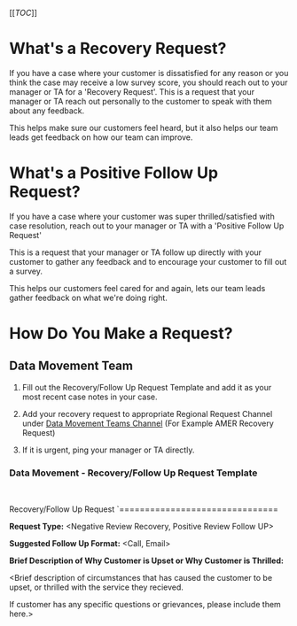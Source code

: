 [[_TOC_]]

# What's a Recovery Request?

If you have a case where your customer is dissatisfied for any reason or you think the case may receive a low survey score, you should reach out to your manager or TA for a 'Recovery Request'. This is a request that your manager or TA reach out personally to the customer to speak with them about any feedback.

This helps make sure our customers feel heard, but it also helps our team leads get feedback on how our team can improve.

# What's a Positive Follow Up Request?

If you have a case where your customer was super thrilled/satisfied with case resolution, reach out to your manager or TA with a 'Positive Follow Up Request'

This is a request that your manager or TA follow up directly with your customer to gather any feedback and to encourage your customer to fill out a survey.

This helps our customers feel cared for and again, lets our team leads gather feedback on what we're doing right.

# How Do You Make a Request?

## Data Movement Team

1. Fill out the Recovery/Follow Up Request Template and add it as your most recent case notes in your case.

2. Add your recovery request to appropriate Regional Request Channel under [Data Movement Teams Channel](https://teams.microsoft.com/l/team/19%3ab2778d321edf4189baae4b7bb779fb85%40thread.tacv2/conversations?groupId=850828d8-228e-40ed-ab61-e73dd90037e2&tenantId=72f988bf-86f1-41af-91ab-2d7cd011db47) (For Example AMER Recovery Request)

3. If it is urgent, ping your manager or TA directly.

### Data Movement - Recovery/Follow Up Request Template
<br>

Recovery/Follow Up Request
`===============================

**Request Type:** <Negative Review Recovery, Positive Review Follow UP>

**Suggested Follow Up Format:** <Call, Email>

**Brief Description of Why Customer is Upset or Why Customer is Thrilled:**

<Brief description of circumstances that has caused the customer to be upset, or thrilled with the service they recieved.

If customer has any specific questions or grievances, please include them here.>
